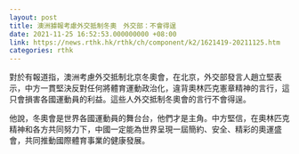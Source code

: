 ```yaml
---
layout: post
title: 澳洲據報考慮外交抵制冬奧　外交部：不會得逞
date: 2021-11-25 16:52:53.000000000 +08:00
link: https://news.rthk.hk/rthk/ch/component/k2/1621419-20211125.htm
categories: rthk
---
```


對於有報道指，澳洲考慮外交抵制北京冬奧會，在北京，外交部發言人趙立堅表示，中方一貫堅決反對任何將體育運動政治化，違背奧林匹克憲章精神的言行，這只會損害各國運動員的利益。這些人外交抵制冬奧會的言行不會得逞。

他說，冬奧會是世界各國運動員的舞台台，他們才是主角。中方堅信，在奧林匹克精神和各方共同努力下，中國一定能為世界呈現一屆簡約、安全、精彩的奧運盛會，共同推動國際體育事業的健康發展。
